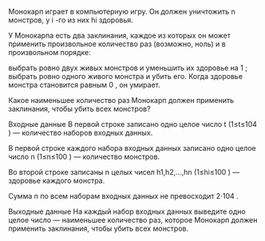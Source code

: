 Монокарп играет в компьютерную игру. Он должен уничтожить n
 монстров, у i
-го из них hi
 здоровья.

У Монокарпа есть два заклинания, каждое из которых он может применить произвольное количество раз (возможно, ноль) и в произвольном порядке:

выбрать ровно двух живых монстров и уменьшить их здоровье на 1
;
выбрать ровно одного живого монстра и убить его.
Когда здоровье монстра становится равным 0
, он умирает.

Какое наименьшее количество раз Монокарп должен применить заклинания, чтобы убить всех монстров?

Входные данные
В первой строке записано одно целое число t
 (1≤t≤104
) — количество наборов входных данных.

В первой строке каждого набора входных данных записано одно целое число n
 (1≤n≤100
) — количество монстров.

Во второй строке записаны n
 целых чисел h1,h2,…,hn
 (1≤hi≤100
) — здоровье каждого монстра.

Сумма n
 по всем наборам входных данных не превосходит 2⋅104
.

Выходные данные
На каждый набор входных данных выведите одно целое число — наименьшее количество раз, которое Монокарп должен применить заклинания, чтобы убить всех монстров.